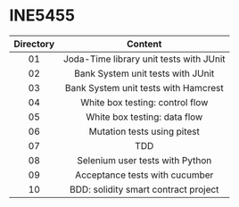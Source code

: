 # INE5455

| Directory |                 Content                 |
|:---------:|:---------------------------------------:|
|     01    | Joda-Time library unit tests with JUnit |
|     02    | Bank System unit tests with JUnit       |
|     03    | Bank System unit tests with Hamcrest    |
|     04    | White box testing: control flow         |
|     05    | White box testing: data flow            |
|     06    | Mutation tests using pitest             |
|     07    | TDD                                     |
|     08    | Selenium user tests with Python         |
|     09    | Acceptance tests with cucumber          |
|     10    | BDD: solidity smart contract project    |
